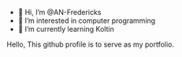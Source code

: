 - 👋 Hi, I’m @AN-Fredericks
- 👀 I’m interested in computer programming
- 🌱 I’m currently learning Koltin


Hello,
This github profile is to serve as my portfolio.

